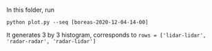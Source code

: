 In this folder, run

```
python plot.py --seq [boreas-2020-12-04-14-00]
```

It generates 3 by 3 histogram, corresponds to `rows = ['lidar-lidar', 'radar-radar', 'radar-lidar']`
